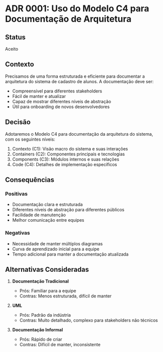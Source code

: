 # ADR 0001: Uso do Modelo C4 para Documentação de Arquitetura

## Status

Aceito

## Contexto

Precisamos de uma forma estruturada e eficiente para documentar a arquitetura do sistema de cadastro de alunos. A documentação deve ser:
- Compreensível para diferentes stakeholders
- Fácil de manter e atualizar
- Capaz de mostrar diferentes níveis de abstração
- Útil para onboarding de novos desenvolvedores

## Decisão

Adotaremos o Modelo C4 para documentação da arquitetura do sistema, com os seguintes níveis:
1. Contexto (C1): Visão macro do sistema e suas interações
2. Containers (C2): Componentes principais e tecnologias
3. Components (C3): Módulos internos e suas relações
4. Code (C4): Detalhes de implementação específicos

## Consequências

### Positivas
- Documentação clara e estruturada
- Diferentes níveis de abstração para diferentes públicos
- Facilidade de manutenção
- Melhor comunicação entre equipes

### Negativas
- Necessidade de manter múltiplos diagramas
- Curva de aprendizado inicial para a equipe
- Tempo adicional para manter a documentação atualizada

## Alternativas Consideradas

1. **Documentação Tradicional**
   - Prós: Familiar para a equipe
   - Contras: Menos estruturada, difícil de manter

2. **UML**
   - Prós: Padrão da indústria
   - Contras: Muito detalhado, complexo para stakeholders não técnicos

3. **Documentação Informal**
   - Prós: Rápido de criar
   - Contras: Difícil de manter, inconsistente 